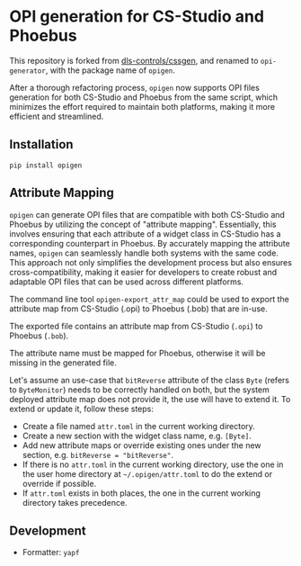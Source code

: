 # OPI generation for CS-Studio and Phoebus

This repository is forked from [dls-controls/cssgen](https://github.com/dls-controls/cssgen/blob/master/README.md), and renamed to `opi-generator`, with the package name of `opigen`.

After a thorough refactoring process, `opigen` now supports OPI files generation for both CS-Studio and Phoebus from the same script, which minimizes the effort required to maintain both platforms, making it more efficient and streamlined.

## Installation

```
pip install opigen
```

## Attribute Mapping

`opigen` can generate OPI files that are compatible with both CS-Studio and Phoebus by utilizing the concept of "attribute mapping". Essentially, this involves ensuring that each attribute of a widget class in CS-Studio has a corresponding counterpart in Phoebus. By accurately mapping the attribute names, `opigen` can seamlessly handle both systems with the same code. This approach not only simplifies the development process but also ensures cross-compatibility, making it easier for developers to create robust and adaptable OPI files that can be used across different platforms.

The command line tool `opigen-export_attr_map` could be used to export
the attribute map from CS-Studio (.opi) to Phoebus (.bob) that are in-use.

The exported file contains an attribute map from CS-Studio (`.opi`) to Phoebus (`.bob`).

The attribute name must be mapped for Phoebus, otherwise it will be
missing in the generated file.

Let's assume an use-case that `bitReverse` attribute of the class `Byte` (refers to
 `ByteMonitor`) needs to be correctly handled
on both, but the system deployed attribute map does not provide it, the use will
have to extend it. To extend or update it, follow these steps:

- Create a file named `attr.toml` in the current working directory.
- Create a new section with the widget class name, e.g. `[Byte]`.
- Add new attribute maps or override existing ones under the new section,
  e.g. `bitReverse = "bitReverse"`.
- If there is no `attr.toml` in the current working directory,
  use the one in the user home directory at `~/.opigen/attr.toml` to do
  the extend or override if possible.
- If `attr.toml` exists in both places, the one in the current working
  directory takes precedence.

## Development

- Formatter: `yapf`

